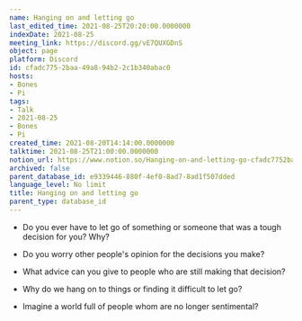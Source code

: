 ```yaml
---
name: Hanging on and letting go
last_edited_time: 2021-08-25T20:20:00.0000000
indexDate: 2021-08-25
meeting_link: https://discord.gg/vE7QUXGDnS
object: page
platform: Discord
id: cfadc775-2baa-49a8-94b2-2c1b340abac0
hosts:
- Bones
- Pi
tags:
- Talk
- 2021-08-25
- Bones
- Pi
created_time: 2021-08-20T14:14:00.0000000
talktime: 2021-08-25T21:00:00.0000000
notion_url: https://www.notion.so/Hanging-on-and-letting-go-cfadc7752baa49a894b22c1b340abac0
archived: false
parent_database_id: e9339446-880f-4ef0-8ad7-8ad1f507dded
language_level: No limit
title: Hanging on and letting go
parent_type: database_id
---
```


   - Do you ever have to let go of something or someone that was a tough decision for you? Why?



   - Do you worry other people's opinion for the decisions you make?
   - What advice can you give to people who are still making that decision?
   - Why do we hang on to things or finding it difficult to let go?
   - Imagine a world full of people whom are no longer sentimental?









